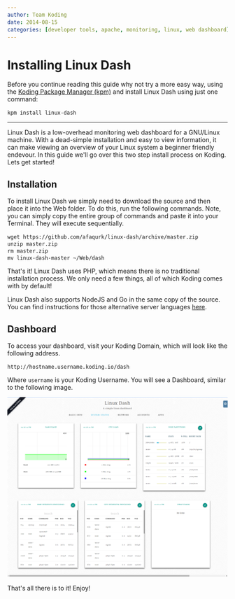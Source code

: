 ```yaml
---
author: Team Koding
date: 2014-08-15
categories: [developer tools, apache, monitoring, linux, web dashboard]
---
```


# Installing Linux Dash

Before you continue reading this guide why not try a more easy way, using the [Koding Package Manager (kpm)](http://learn.koding.com/guides/getting-started-kpm/) and install Linux Dash using just one command:

```
kpm install linux-dash
```

***

Linux Dash is a low-overhead monitoring web dashboard for a GNU/Linux
machine. With a dead-simple installation and easy to view information, it
can make viewing an overview of your Linux system a beginner friendly
endevour. In this guide we'll go over this two step install process on
Koding. Lets get started!

## Installation

To install Linux Dash we simply need to download the source and then
place it into the Web folder. To do this, run the following
commands. Note, you can simply copy the entire group of commands and
paste it into your Terminal. They will execute sequentially.

```
wget https://github.com/afaqurk/linux-dash/archive/master.zip
unzip master.zip
rm master.zip
mv linux-dash-master ~/Web/dash
```

That's it! Linux Dash uses PHP, which means there is no traditional
installation process. We only need a few things, all of which Koding
comes with by default!

Linux Dash also supports NodeJS and Go in the same copy of the source. You can find instructions for those alternative server languages [here](https://github.com/afaqurk/linux-dash).

## Dashboard

To access your dashboard, visit your Koding Domain, which will look like
the following address.

```
http://hostname.username.koding.io/dash
```

Where `username` is your Koding Username. You will see a Dashboard,
similar to the following image.

![Linux Dash](https://raw.githubusercontent.com/afaqurk/screenshots/master/linux-dash/system-status-full.png)

That's all there is to it! Enjoy!

[dash]: linuxdash.com
